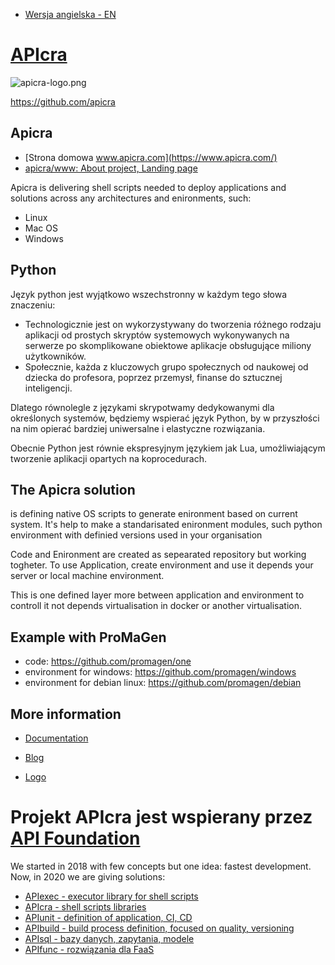 + [Wersja angielska - EN](https://www.apicra.com/)

# [APIcra](https://www.apicra.com)

![apicra-logo.png](https://logo.apicra.com/apicra-logo.png)

https://github.com/apicra

## Apicra
+ [Strona domowa www.apicra.com](https://www.apicra.com/)
+ [apicra/www: About project, Landing page](https://github.com/apicra/www)


Apicra is delivering shell scripts needed to deploy applications and solutions across any architectures and enironments, such:
+ Linux
+ Mac OS
+ Windows

## Python

Język python jest wyjątkowo wszechstronny w każdym tego słowa znaczeniu:
+ Technologicznie jest on wykorzystywany do tworzenia różnego rodzaju aplikacji od prostych skryptów systemowych wykonywanych na serwerze po skomplikowane obiektowe aplikacje obsługujące miliony użytkowników.
+ Społecznie, każda z kluczowych grupo społecznych od naukowej od dziecka do profesora, poprzez przemysł, finanse do sztucznej inteligencji.

Dlatego równolegle z językami skrypotwamy dedykowanymi dla określonych systemów, będziemy wspierać język Python, by w przyszłości na nim opierać bardziej uniwersalne i elastyczne rozwiązania.

Obecnie Python jest równie ekspresyjnym językiem jak Lua, umożliwiającym tworzenie aplikacji opartych na koprocedurach.


## The Apicra solution

is defining native OS scripts to generate enironment based on current system.
It's help to make a standarisated enironment modules, such python environment with definied versions used in your organisation

Code and Enironment are created as sepearated repository but working togheter.
To use Application, create environment and use it depends your server or local machine environment.

This is one defined layer more between application and environment to controll it not depends virtualisation in docker or another virtualisation.


## Example with ProMaGen
+ code: https://github.com/promagen/one
+ environment for windows: https://github.com/promagen/windows
+ environment for debian linux: https://github.com/promagen/debian

## More information

+ [Documentation](https://docs.apicra.com)

+ [Blog](https://blog.apicra.com)

+ [Logo](https://logo.apicra.com)



# Projekt APIcra jest wspierany przez [API Foundation](https://apifoundation.com)

We started in 2018 with few concepts but one idea: fastest development.
Now, in 2020 we are giving solutions:

+ [APIexec - executor library for shell scripts](https://www.apiexec.com)
+ [APIcra - shell scripts libraries](https://www.apicra.com)
+ [APIunit - definition of application, CI, CD](https://www.apiunit.com)
+ [APIbuild - build process definition, focused on quality, versioning](https://www.apibuild.com)
+ [APIsql - bazy danych, zapytania, modele](https://www.apisql.com)
+ [APIfunc - rozwiązania dla FaaS](https://www.apifunc.com)
